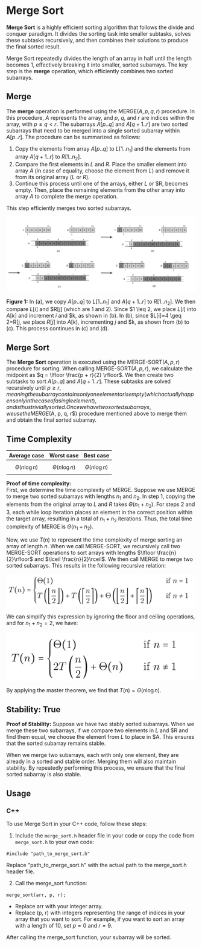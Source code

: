 # Merge Sort

**Merge Sort** is a highly efficient sorting algorithm that follows the divide and conquer paradigm. It divides the sorting task into smaller subtasks, solves these subtasks recursively, and then combines their solutions to produce the final sorted result.

Merge Sort repeatedly divides the length of an array in half until the length becomes 1, effectively breaking it into smaller, sorted subarrays. The key step is the **merge** operation, which efficiently combines two sorted subarrays.

## Merge
The **merge** operation is performed using the MERGE($A, p, q, r$) procedure. In this procedure, $A$ represents the array, and $p$, $q$, and $r$ are indices within the array, with $p \leq q < r$. The subarrays $A[p..q]$ and $A[q+1..r]$ are two sorted subarrays that need to be merged into a single sorted subarray within $A[p..r]$. The procedure can be summarized as follows:

1. Copy the elements from array $A[p..q]$ to $L[1..n_1]$ and the elements from array $A[q+1..r]$ to $R[1..n_2]$.
2. Compare the first elements in $L$ and $R$. Place the smaller element into array $A$ (in case of equality, choose the element from $L$) and remove it from its original array ($L$ or $R$).
3. Continue this process until one of the arrays, either $L$ or $R, becomes empty. Then, place the remaining elements from the other array into array $A$ to complete the merge operation.

This step efficiently merges two sorted subarrays.

![Figure 1](https://github.com/mjyang0902/Data-Structure/blob/main/sort/figures/merge_sort_merge.png)

**Figure 1:** In (a), we copy $A[p..q]$ to $L[1..n_1]$ and $A[q+1..r]$ to $R[1..n_2]$. We then compare $L[i]$ and $R[j] (which are 1 and 2). Since $1 \leq 2, we place $L[i]$ into $A[k]$ and increment $i$ and $k, as shown in (b). In (b), since $L[i]=4 \geq 2=R[j, we place $R[j]$ into $A[k$), incrementing $j$ and $k, as shown from (b) to (c). This process continues in (c) and (d).

## Merge Sort
The **Merge Sort** operation is executed using the MERGE-SORT($A, p, r$) procedure for sorting. When calling MERGE-SORT($A, p, r$), we calculate the midpoint as $q = \lfloor \frac{p + r}{2} \rfloor$. We then create two subtasks to sort $A[p..q]$ and $A[q+1..r]$. These subtasks are solved recursively until $p \geq r, meaning the subarray contains only one element or is empty (which actually happens only in the case of a single element), and is thus trivially sorted. Once we have two sorted subarrays, we use the MERGE($A, p, q, r$) procedure mentioned above to merge them and obtain the final sorted subarray.

## Time Complexity
| Average case | Worst case | Best case |
|:------------:|:----------:|:---------:|
| $$\Theta(n\log n)$$ | $$\Theta(n\log n)$$ | $$\Theta(n\log n)$$ |

**Proof of time complexity:**  
  First, we determine the time complexity of MERGE. Suppose we use MERGE to merge two sorted subarrays with lengths $n_1$ and $n_2$. In step 1, copying the elements from the original array to $L$ and $R$ takes $\Theta(n_1 + n_2)$. For steps 2 and 3, each while loop iteration places an element in the correct position within the target array, resulting in a total of $n_1 + n_2$ iterations. Thus, the total time complexity of MERGE is $\Theta(n_1 + n_2)$.
  
  Now, we use $T(n)$ to represent the time complexity of merge sorting an array of length $n$. When we call MERGE-SORT, we recursively call two MERGE-SORT operations to sort arrays with lengths $\lfloor \frac{n}{2}\rfloor$ and $\lceil \frac{n}{2}\rceil$. We then call MERGE to merge two sorted subarrays. This results in the following recursive relation:

![Equation 1](https://github.com/mjyang0902/Data-Structure/blob/main/sort/figures/merge_sort_eq1.png)
  
We can simplify this expression by ignoring the floor and ceiling operations, and for $n_1 + n_2 = 2$, we have:

 ![Equation 2](https://github.com/mjyang0902/Data-Structure/blob/main/sort/figures/merge_sort_eq2.png)

By applying the master theorem, we find that $T(n) = \Theta(n\log n)$.

## Stability: True
**Proof of Stability:** 
Suppose we have two stably sorted subarrays. When we merge these two subarrays, if we compare two elements in $L$ and $R and find them equal, we choose the element from $L$ to place in $A. This ensures that the sorted subarray remains stable. 

When we merge two subarrays, each with only one element, they are already in a sorted and stable order. Merging them will also maintain stability. By repeatedly performing this process, we ensure that the final sorted subarray is also stable.

## Usage

### C++

To use Merge Sort in your C++ code, follow these steps:

1. Include the `merge_sort.h` header file in your code or copy the code from `merge_sort.h` to your own code:
```
#include "path_to_merge_sort.h"
```
Replace "path_to_merge_sort.h" with the actual path to the merge_sort.h header file.

2. Call the merge_sort function:
```
merge_sort(arr, p, r);
```
- Replace arr with your integer array.
- Replace (p, r) with integers representing the range of indices in your array that you want to sort. For example, if you want to sort an array with a length of $10$, set $p = 0$ and $r = 9$.

After calling the merge_sort function, your subarray will be sorted.

